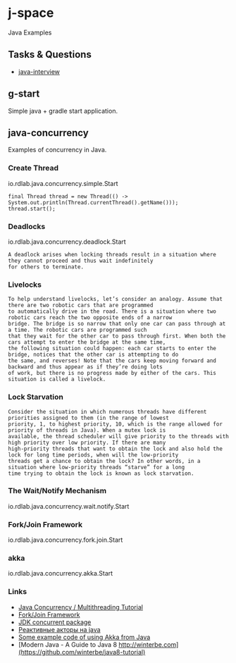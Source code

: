 # j-space
Java Examples

## Tasks & Questions

* [java-interview](https://github.com/enhorse/java-interview)

## g-start
Simple java + gradle start application.

## java-concurrency
Examples of concurrency in Java.

### Create Thread
io.rdlab.java.concurrency.simple.Start
```
final Thread thread = new Thread(() -> System.out.println(Thread.currentThread().getName()));
thread.start();
```

### Deadlocks
io.rdlab.java.concurrency.deadlock.Start
```
A deadlock arises when locking threads result in a situation where they cannot proceed and thus wait indefinitely
for others to terminate.
```

### Livelocks
```
To help understand livelocks, let’s consider an analogy. Assume that there are two robotic cars that are programmed
to automatically drive in the road. There is a situation where two robotic cars reach the two opposite ends of a narrow
bridge. The bridge is so narrow that only one car can pass through at a time. The robotic cars are programmed such
that they wait for the other car to pass through first. When both the cars attempt to enter the bridge at the same time,
the following situation could happen: each car starts to enter the bridge, notices that the other car is attempting to do
the same, and reverses! Note that the cars keep moving forward and backward and thus appear as if they’re doing lots
of work, but there is no progress made by either of the cars. This situation is called a livelock.
```

### Lock Starvation
```
Consider the situation in which numerous threads have different priorities assigned to them (in the range of lowest
priority, 1, to highest priority, 10, which is the range allowed for priority of threads in Java). When a mutex lock is
available, the thread scheduler will give priority to the threads with high priority over low priority. If there are many
high-priority threads that want to obtain the lock and also hold the lock for long time periods, when will the low-priority
threads get a chance to obtain the lock? In other words, in a situation where low-priority threads “starve” for a long
time trying to obtain the lock is known as lock starvation.
```

### The Wait/Notify Mechanism
io.rdlab.java.concurrency.wait.notify.Start

### Fork/Join Framework
io.rdlab.java.concurrency.fork.join.Start

### akka
io.rdlab.java.concurrency.akka.Start

### Links
* [Java Concurrency / Multithreading Tutorial](http://tutorials.jenkov.com/java-concurrency/index.html)
* [Fork/Join Framework](https://habrahabr.ru/post/128985/)
* [JDK concurrent package](https://habrahabr.ru/post/187854/)
* [Реактивные акторы на java](https://habrahabr.ru/post/232897/)
* [Some example code of using Akka from Java](https://github.com/fhopf/akka-crawler-example)
* [Modern Java - A Guide to Java 8 http://winterbe.com](https://github.com/winterbe/java8-tutorial)